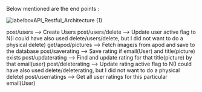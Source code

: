 Below mentioned are the end points :

![labelboxAPI_Restful_Architecture (1)](https://user-images.githubusercontent.com/95505215/151923033-296edf79-7246-4051-8a26-0a210d3d4104.png)

post/users --> Create Users
post/users/delete --> Update user active flag to N(I could have also used delete/users/delete, but I did not want to do a physical delete)
get/apod/pictures --> Fetch image/s from apod and save to the database
post/saverating --> Save rating if email(User) and title(picture) exists
post/updaterating --> Find and update rating for that title(picture) by that email(user)
post/deleterating --> Update rating active flag to N(I could have also used delete/deleterating, but I did not want to do a physical delete)
post/userratings --> Get all user ratings for this particular email(User)
